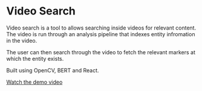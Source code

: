 # Video Search

Video search is a tool to allows searching inside videos for relevant content. The video is run through an analysis pipeline that indexes entity infromation in the video. 

The user can then search through the video to fetch the relevant markers at which the entity exists. 

Built using OpenCV, BERT and React.

[Watch the demo video](./Video%20Search.mov)
